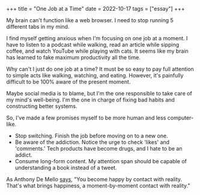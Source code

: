 +++
title = "One Job at a Time"
date = 2022-10-17
tags = ["essay"]
+++

My brain can't function like a web browser. I need to stop running 5 different tabs in my mind.

I find myself getting anxious when I'm focusing on one job at a moment. I have to listen to a podcast while walking, read an article while sipping coffee, and watch YouTube while playing with cats. It seems like my brain has learned to fake maximum productivity all the time.

Why can't I just do one job at a time? It must be so easy to pay full attention to simple acts like walking, watching, and eating. However, it's painfully difficult to be 100% aware of the present moment.

Maybe social media is to blame, but I'm the one responsible to take care of my mind's well-being. I'm the one in charge of fixing bad habits and constructing better systems.

So, I've made a few promises myself to be more human and less computer-like. 

* Stop switching. Finish the job before moving on to a new one. 
* Be aware of the addiction. Notice the urge to check 'likes' and 'comments.' Tech products have become drugs, and I hate to be an addict.
* Consume long-form content. My attention span should be capable of understanding a book instead of a tweet.

As Anthony De Mello [says](https://www.amazon.com/Awareness-Opportunities-Reality-Anthony-Mello/dp/0385249373), "You become happy by contact with reality. That's what brings happiness, a moment-by-moment contact with reality."